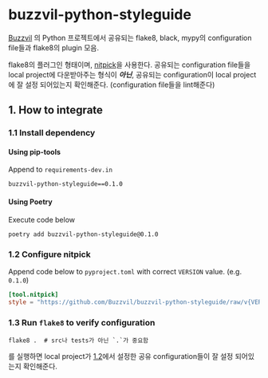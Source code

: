 
# buzzvil-python-styleguide


[Buzzvil](https://www.buzzvil.com) 의 Python 프로젝트에서 공유되는 flake8, black, mypy의 configuration file들과 flake8의 plugin 모음.

flake8의 플러그인 형태이며, [nitpick](https://nitpick.readthedocs.io/en/latest/index.html)을 사용한다.
공유되는 configuration file들을 local project에 다운받아주는 형식이 **_아닌_**, 공유되는 configuration이 local project에 잘 설정 되어있는지 확인해준다. (configuration file들을 lint해준다)

## 1. How to integrate

### 1.1 Install dependency

#### Using pip-tools

Append to `requirements-dev.in`

```text
buzzvil-python-styleguide==0.1.0
```

#### Using Poetry

Execute code below

```shell script
poetry add buzzvil-python-styleguide@0.1.0
```

### 1.2 Configure nitpick

Append code below to `pyproject.toml` with correct `VERSION` value. (e.g. `0.1.0`)

```toml
[tool.nitpick]
style = "https://github.com/Buzzvil/buzzvil-python-styleguide/raw/v{VERSION}/src/buzzvil_python_styleguide/styles/nitpick-style.toml"
```

### 1.3 Run `flake8` to verify configuration

```shell script
flake8 .  # src나 tests가 아닌 `.`가 중요함
```

를 실행하면 local project가 [1.2](#configure_nitpick)에서 설정한 공유 configuration들이 잘 설정 되어있는지 확인해준다.
